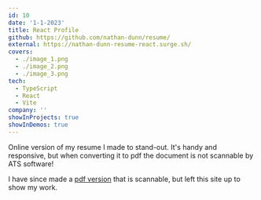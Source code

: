 ```yaml
---
id: 10
date: '1-1-2023'
title: React Profile
github: https://github.com/nathan-dunn/resume/
external: https://nathan-dunn-resume-react.surge.sh/
covers:
  - ./image_1.png
  - ./image_2.png
  - ./image_3.png
tech:
  - TypeScript
  - React
  - Vite
company: ''
showInProjects: true
showInDemos: true
---
```


Online version of my resume I made to stand-out. It's handy and responsive, but when converting it to pdf the document is not scannable by ATS software!

I have since made a [pdf version](https://nathan-dunn-resume.surge.sh/) that is scannable, but left this site up to show my work.
